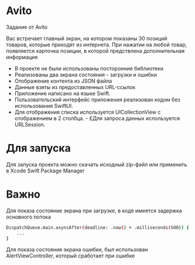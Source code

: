 # Avito

Задание от Avito

  Вас встречает главный экран, на котором показаны 30 позиций товаров, которые приходят из интернета. При нажатии на любой товар, появляется карточка позиции, в которой предствлена дополнительная информация

  - В проекте не были использованы посторонние библиотеки
  - Реализованы два экрана состояния - загрузки и ошибки
  - Отображение контента из JSON файла
  - Данные взяты из предоставленных URL-ссылок
  - Приложение написано на языке Swift.
  - Пользовательский интерфейс приложения реализован кодом без использования SwiftUI.
  - Для отображения списка используется UICollectionView с отображением в 2 столбца.
  - £Для запроса данных используется URLSession.

# Для запуска
  Для запуска проекта можно скачать исходный zip-файл или применить в Xcode Swift Package Manager

# Важно 

  Для показа состояние экрана при загрузке, в коде имеется задержка основного потока
  
```sh
DispatchQueue.main.asyncAfter(deadline: .now() + .milliseconds(500)) {
    ...
}
```

  Для показа состояния экрана ошибки, был использован AlertViewController, который сработает при ошибке
